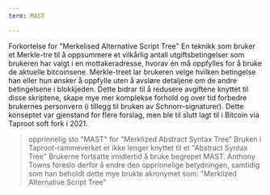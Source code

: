 ```yaml
---
term: MAST

---
```

Forkortelse for "Merkelised Alternative Script Tree" En teknikk som bruker et Merkle-tre til å oppsummere et vilkårlig antall utgiftsbetingelser som brukeren har valgt i en mottakeradresse, hvorav én må oppfylles for å bruke de aktuelle bitcoinsene. Merkle-treet lar brukeren velge hvilken betingelse han eller hun ønsker å oppfylle uten å avsløre detaljene om de andre betingelsene i blokkjeden. Dette bidrar til å redusere avgiftene knyttet til disse skriptene, skape mye mer komplekse forhold og over tid forbedre brukernes personvern (i tillegg til bruken av Schnorr-signaturer). Dette konseptet var gjenstand for flere forslag, men ble til slutt lagt til i Bitcoin via Taproot soft fork i 2021.

> opprinnelig sto "MAST" for "Merklized Abstract Syntax Tree" Bruken i Taproot-rammeverket er ikke lenger knyttet til et "Abstract Syntax Tree" Brukerne fortsatte imidlertid å bruke begrepet MAST. Anthony Towns foreslo derfor å endre den opprinnelige betydningen, samtidig som han beholdt dette mye brukte akronymet som: "Merklized Alternative Script Tree"